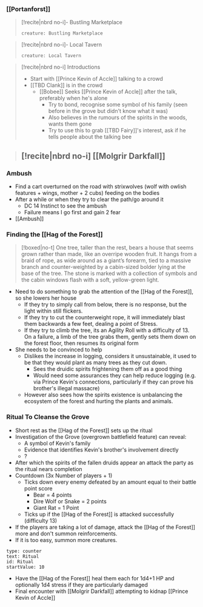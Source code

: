 ### [[Portanforst]]

> [!recite|nbrd no-i]- Bustling Marketplace 
> ```statblock
> creature: Bustling Marketplace
> ```


> [!recite|nbrd no-i]- Local Tavern 
> ```statblock
> creature: Local Tavern
> ```

> [!recite|nbrd no-i] Introductions 
> - Start with [[Prince Kevin of Accle]] talking to a crowd
> - [[TBD Clank]] is in the crowd
> 	- [[Bobee]] Seeks [[Prince Kevin of Accle]] after the talk, preferably when he's alone
> 		- Try to bond, recognise some symbol of his family (seen before in the grove but didn't know what it was)
> 		- Also believes in the rumours of the spirits in the woods, wants them gone
> 		- Try to use this to grab [[TBD Fairy]]'s interest, ask if he tells people about the talking bee

> [!recite|nbrd no-i] [[Molgrir Darkfall]] 
> - 

### Ambush
- Find a cart overturned on the road with strixwolves (wolf with owlish features + wings, mother + 2 cubs) feeding on the bodies
- After a while or when they try to clear the path/go around it
	- DC 14 Instinct to see the ambush
	- Failure means I go first and gain 2 fear
- [[Ambush]]

### Finding the [[Hag of the Forest]]
> [!boxed|no-t]
> One tree, taller than the rest, bears a house that seems grown rather than made, like an overripe wooden fruit. It hangs from a braid of rope, as wide around as a giant’s forearm, tied to a massive branch and counter-weighted by a cabin-sized bolder lying at the base of the tree. The stone is marked with a collection of symbols and the cabin windows flash with a soft, yellow-green light.

- Need to do something to grab the attention of the [[Hag of the Forest]], so she lowers her house
	- If they try to simply call from below, there is no response, but the light within still flickers.
	- If they try to cut the counterweight rope, it will immediately blast them backwards a few feet, dealing a point of Stress.
	- If they try to climb the tree, its an Agility Roll with a difficulty of 13. On a failure, a limb of the tree grabs them, gently sets them down on the forest floor, then resumes its original form
- She needs to be convinced to help
	- Dislikes the increase in logging, considers it unsustainable, it used to be that they would plant as many trees as they cut down.
		- Sees the druidic spirits frightening them off as a good thing
		- Would need some assurances they can help reduce logging (e.g. via Prince Kevin's connections, particularly if they can prove his brother's illegal massacre)
	- However also sees how the spirits existence is unbalancing the ecosystem of the forest and hurting the plants and animals.

### Ritual To Cleanse the Grove
- Short rest as the [[Hag of the Forest]] sets up the ritual
- Investigation of the Grove (overgrown battlefield feature) can reveal:
	- A symbol of Kevin's family
	- Evidence that identifies Kevin's brother's involvement directly
	- ?
- After which the spirits of the fallen druids appear an attack the party as the ritual nears completion
- Countdown (3x Number of players + 1)
	- Ticks down every enemy defeated by an amount equal to their battle point score
		- Bear = 4 points
		- Dire Wolf or Snake = 2 points
		- Giant Rat = 1 Point
	- Ticks up if the [[Hag of the Forest]] is attacked successfully (difficulty 13)
- If the players are taking a lot of damage, attack the [[Hag of the Forest]] more and don't summon reinforcements.
- If it is too easy, summon more creatures.

```widgets
type: counter
text: Ritual
id: Ritual
startValue: 10
```

- Have the [[Hag of the Forest]] heal them each for 1d4+1 HP and optionally 1d4 stress if they are particularly damaged
- Final encounter with [[Molgrir Darkfall]] attempting to kidnap [[Prince Kevin of Accle]]
